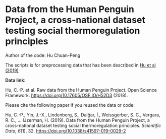 # Data from the Human Penguin Project, a cross-national dataset testing social thermoregulation principles

Author of the code: Hu Chuan-Peng

The scripts is for preprocessing data that has been described in [Hu et al (2019)](https://www.nature.com/articles/s41597-019-0029-2)

**Data link**: 

Hu, C.-P. et al. Raw data from the Human Penguin Project. Open Science Framework. https://doi.org/10.17605/OSF.IO/H52D3 (2018).


Please cite the following paper if you reused the data or code:

Hu, C.-P., Yin, J.-X., Lindenberg, S., Dalğar, İ., Weissgerber, S. C., Vergara, R. C., … IJzerman, H. (2019). Data from the Human Penguin Project, a cross-national dataset testing social thermoregulation principles. *Scientific Data, 6*(1), 32. https://doi.org/10.1038/s41597-019-0029-2